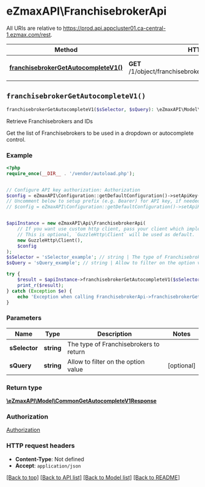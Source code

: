 # eZmaxAPI\FranchisebrokerApi

All URIs are relative to https://prod.api.appcluster01.ca-central-1.ezmax.com/rest.

Method | HTTP request | Description
------------- | ------------- | -------------
[**franchisebrokerGetAutocompleteV1()**](FranchisebrokerApi.md#franchisebrokerGetAutocompleteV1) | **GET** /1/object/franchisebroker/getAutocomplete/{sSelector} | Retrieve Franchisebrokers and IDs


## `franchisebrokerGetAutocompleteV1()`

```php
franchisebrokerGetAutocompleteV1($sSelector, $sQuery): \eZmaxAPI\Model\CommonGetAutocompleteV1Response
```

Retrieve Franchisebrokers and IDs

Get the list of Franchisebrokers to be used in a dropdown or autocomplete control.

### Example

```php
<?php
require_once(__DIR__ . '/vendor/autoload.php');


// Configure API key authorization: Authorization
$config = eZmaxAPI\Configuration::getDefaultConfiguration()->setApiKey('Authorization', 'YOUR_API_KEY');
// Uncomment below to setup prefix (e.g. Bearer) for API key, if needed
// $config = eZmaxAPI\Configuration::getDefaultConfiguration()->setApiKeyPrefix('Authorization', 'Bearer');


$apiInstance = new eZmaxAPI\Api\FranchisebrokerApi(
    // If you want use custom http client, pass your client which implements `GuzzleHttp\ClientInterface`.
    // This is optional, `GuzzleHttp\Client` will be used as default.
    new GuzzleHttp\Client(),
    $config
);
$sSelector = 'sSelector_example'; // string | The type of Franchisebrokers to return
$sQuery = 'sQuery_example'; // string | Allow to filter on the option value

try {
    $result = $apiInstance->franchisebrokerGetAutocompleteV1($sSelector, $sQuery);
    print_r($result);
} catch (Exception $e) {
    echo 'Exception when calling FranchisebrokerApi->franchisebrokerGetAutocompleteV1: ', $e->getMessage(), PHP_EOL;
}
```

### Parameters

Name | Type | Description  | Notes
------------- | ------------- | ------------- | -------------
 **sSelector** | **string**| The type of Franchisebrokers to return |
 **sQuery** | **string**| Allow to filter on the option value | [optional]

### Return type

[**\eZmaxAPI\Model\CommonGetAutocompleteV1Response**](../Model/CommonGetAutocompleteV1Response.md)

### Authorization

[Authorization](../../README.md#Authorization)

### HTTP request headers

- **Content-Type**: Not defined
- **Accept**: `application/json`

[[Back to top]](#) [[Back to API list]](../../README.md#endpoints)
[[Back to Model list]](../../README.md#models)
[[Back to README]](../../README.md)
